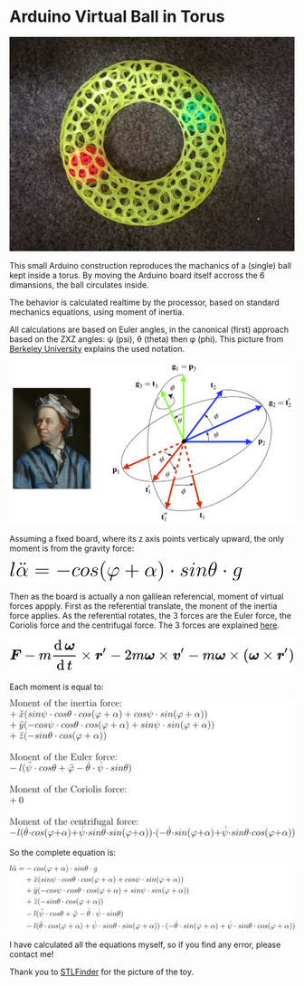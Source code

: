 # Arduino Virtual Ball in Torus

![My Toy](./sphere_in_torus_toy.png)

This small Arduino construction reproduces the machanics of a (single) ball kept inside a torus. By moving the Arduino board itself accross the 6 dimansions, the ball circulates inside.

The behavior is calculated realtime by the processor, based on standard mechanics equations, using moment of inertia.

All calculations are based on Euler angles, in the canonical (first) approach based on the ZXZ angles: &#x03c8; (psi), &#x03b8; (theta) then &#x03c6; (phi). This picture from [Berkeley University](https://rotations.berkeley.edu/the-euler-angle-parameterization/) explains the used notation.

![Euler angles](./euler-angles.png)

Assuming a fixed board, where its z axis points verticaly upward, the only moment is from the gravity force:

![Moment from gravity force](./equ-gravity.svg)

Then as the board is actually a non galilean referencial, moment of virtual forces appply. First as the referential translate, the monent of the inertia force applies. As the referential rotates, the 3 forces are the Euler force, the Coriolis force and the centrifugal force. The 3 forces are explained [here](https://en.wikipedia.org/wiki/Coriolis_force).

![Non Galilean virtual forces](./non_galilean_virtual_forces.svg)

Each moment is equal to:

![Non Galilean virtual forces](./equ-virtualForces.svg)

So the complete equation is:

![Complete equation](./equ-complete.svg)

I have calculated all the equations myself, so if you find any error, please contact me!

Thank you to [STLFinder](https://www.stlfinder.com/model/voronoi-donut-with-holes-inside-saX8Zuwv/659237/) for the picture of the toy.